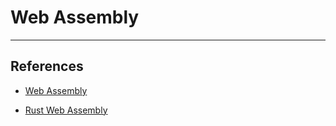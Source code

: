 # Web Assembly

---

## References

* [Web Assembly](https://medium.com/@mikevdg/why-webassembly-is-a-big-deal-a308d72c6de1)

* [Rust Web Assembly](https://rustwasm.github.io/book/game-of-life/introduction.html)